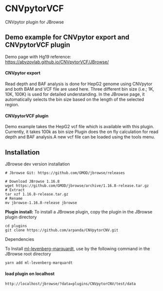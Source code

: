 # CNVpytorVCF
CNVpytor plugin for JBrowse


## Demo example for CNVpytor export and CNVpytorVCF plugin
Demo page with Hg19 reference: https://abyzovlab.github.io/CNVpytorVCF/JBrowse/
#### CNVpytor export
Read depth and BAF analysis is done for HepG2 genome using CNVpytor and both BAM and VCF file are used here. Three different bin size (i.e.; 1K, 10K, 100K) is used for detailed understanding. In the JBrowse page, it automatically selects the bin size based on the length of the selected region.
#### CNVpytorVCF plugin
Demo example takes the HepG2 vcf file which is available with this plugin. Currently, it takes 100k as bin size
Plugin does the on fly calculation for read depth and BAF analysis.A new vcf file can be loaded using the tools menu. 





## Installation
JBrowse dev version installation
```
# Jbrowse Git: https://github.com/GMOD/jbrowse/releases

# Download JBrowse 1.16.8
wget https://github.com/GMOD/jbrowse/archive/1.16.8-release.tar.gz
# Extract
tar xzf 1.16.8-release.tar.gz
# Rename
mv jbrowse-1.16.8-release jbrowse
```
**Plugin install:** To install a JBrowse plugin, copy the plugin in the JBrowse plugin directory 


```
cd plugins
git clone https://github.com/arpanda/CNVpytorCNV.git
```
Dependencies
 
To Install [ml-levenberg-marquardt](https://www.npmjs.com/package/ml-levenberg-marquardt), use by the following command in the JBrowse root directory
```batch
yarn add ml-levenberg-marquardt
```


 #### load plugin on localhost
 ```
 http://localhost/jbrowse/?data=plugins/CNVpytorCNV/test/data
